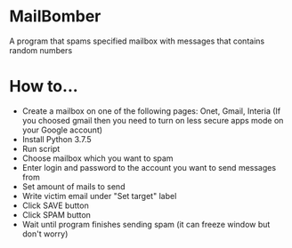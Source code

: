 # MailBomber
A program that spams specified mailbox with messages that contains random numbers

# How to...

- Create a mailbox on one of the following pages: Onet, Gmail, Interia (If you choosed gmail then you need to turn on less secure apps mode on your Google account)
- Install Python 3.7.5
- Run script
- Choose mailbox which you want to spam
- Enter login and password to the account you want to send messages from
- Set amount of mails to send
- Write victim email under "Set target" label
- Click SAVE button
- Click SPAM button
- Wait until program finishes sending spam (it can freeze window but don't worry)
